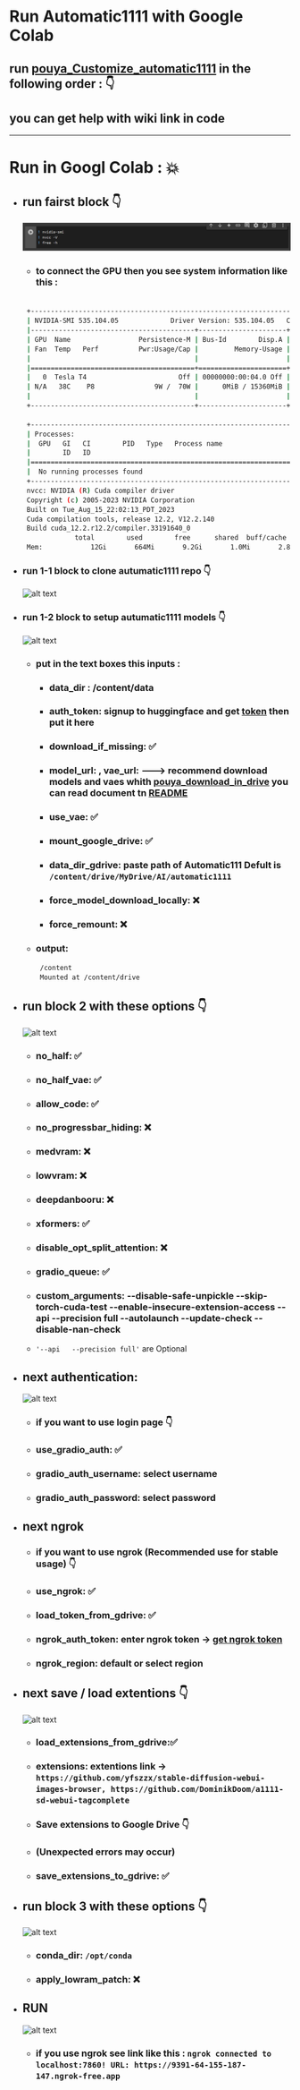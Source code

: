 # Run Automatic1111 with Google Colab

## run [pouya_Customize_automatic1111](./pouya_Customize_automatic1111.ipynb) in the following order : 👇


## you can get help with wiki link in code
---

# Run in Googl Colab : 💥


- ## run fairst block 👇 
   ![1b](image.png)
  - ### to connect the GPU then you see system information like this :
   ```bash
    
    +---------------------------------------------------------------------------------------+
    | NVIDIA-SMI 535.104.05             Driver Version: 535.104.05   CUDA Version: 12.2     |
    |-----------------------------------------+----------------------+----------------------+
    | GPU  Name                 Persistence-M | Bus-Id        Disp.A | Volatile Uncorr. ECC |
    | Fan  Temp   Perf          Pwr:Usage/Cap |         Memory-Usage | GPU-Util  Compute M. |
    |                                         |                      |               MIG M. |
    |=========================================+======================+======================|
    |   0  Tesla T4                       Off | 00000000:00:04.0 Off |                    0 |
    | N/A   38C    P8               9W /  70W |      0MiB / 15360MiB |      0%      Default |
    |                                         |                      |                  N/A |
    +-----------------------------------------+----------------------+----------------------+
                                                                                            
    +---------------------------------------------------------------------------------------+
    | Processes:                                                                            |
    |  GPU   GI   CI        PID   Type   Process name                            GPU Memory |
    |        ID   ID                                                             Usage      |
    |=======================================================================================|
    |  No running processes found                                                           |
    +---------------------------------------------------------------------------------------+
    nvcc: NVIDIA (R) Cuda compiler driver
    Copyright (c) 2005-2023 NVIDIA Corporation
    Built on Tue_Aug_15_22:02:13_PDT_2023
    Cuda compilation tools, release 12.2, V12.2.140
    Build cuda_12.2.r12.2/compiler.33191640_0
                total        used        free      shared  buff/cache   available
    Mem:            12Gi       664Mi       9.2Gi       1.0Mi       2.8Gi        11Gi

    ```
- ### run 1-1 block to clone autumatic1111 repo 👇
   ![alt text](image-1.png)


- ### run 1-2 block to setup autumatic1111 models  👇
    ![alt text](image-2.png)
    - ### put in the text boxes this inputs :
      - ### data_dir : /content/data
      - ### auth_token: signup to huggingface and get [token](https://huggingface.co/settings/tokens) then put it here
      - ### download_if_missing: ✅
      - ### model_url: , vae_url: ---> recommend download models and vaes whith [pouya_download_in_drive](../../download_in_gdrive/pouya_download_in_drive.ipynb) you can read document tn [README](../../download_in_gdrive/README.md)
      - ### use_vae: ✅
      - ### mount_google_drive: ✅
      - ### data_dir_gdrive: paste path of Automatic111 Defult is ```/content/drive/MyDrive/AI/automatic1111```
      - ### force_model_download_locally: ❌
      - ### force_remount: ❌
    - ### output: 
       ```bash
        /content
        Mounted at /content/drive
        ```


- ## run block 2 with these options 👇
   ![alt text](image-3.png)
   - ### no_half: ✅
   - ### no_half_vae: ✅
   - ### allow_code: ✅
   - ### no_progressbar_hiding: ❌
   - ### medvram: ❌
   - ### lowvram: ❌
   - ### deepdanbooru: ❌
   - ### xformers: ✅
   - ### disable_opt_split_attention: ❌
   - ### gradio_queue: ✅

   - ### custom_arguments: --disable-safe-unpickle --skip-torch-cuda-test --enable-insecure-extension-access --api --precision full --autolaunch --update-check --disable-nan-check
   - ```'--api   --precision full'``` are Optional
 - ## next authentication:
   ![alt text](image-4.png)
   - ### if you want to use login page 👇
   - ### use_gradio_auth: ✅
   - ### gradio_auth_username: select username
   - ### gradio_auth_password: select password
 - ## next ngrok
   - ### if you want to use ngrok (Recommended use for stable usage) 👇
   - ### use_ngrok: ✅
   - ### load_token_from_gdrive: ✅
   - ### ngrok_auth_token: enter ngrok token -> [get ngrok token](https://dashboard.ngrok.com/get-started/your-authtoken)
   - ### ngrok_region: default or select region
 - ## next save / load extentions 👇
     ![alt text](image-5.png)
     - ### load_extensions_from_gdrive:✅
    - ### extensions: extentions link -> ```https://github.com/yfszzx/stable-diffusion-webui-images-browser, https://github.com/DominikDoom/a1111-sd-webui-tagcomplete```
    - ### Save extensions to Google Drive 👇
    - ### (Unexpected errors may occur)
    - ### save_extensions_to_gdrive: ✅


- ## run block 3 with these options 👇
    ![alt text](image-6.png)
    - ### conda_dir: ```/opt/conda```
    - ### apply_lowram_patch: ❌




- ## RUN
    ![alt text](image-7.png)
    - ### if you use ngrok see link like this : ```ngrok connected to localhost:7860! URL: https://9391-64-155-187-147.ngrok-free.app```

